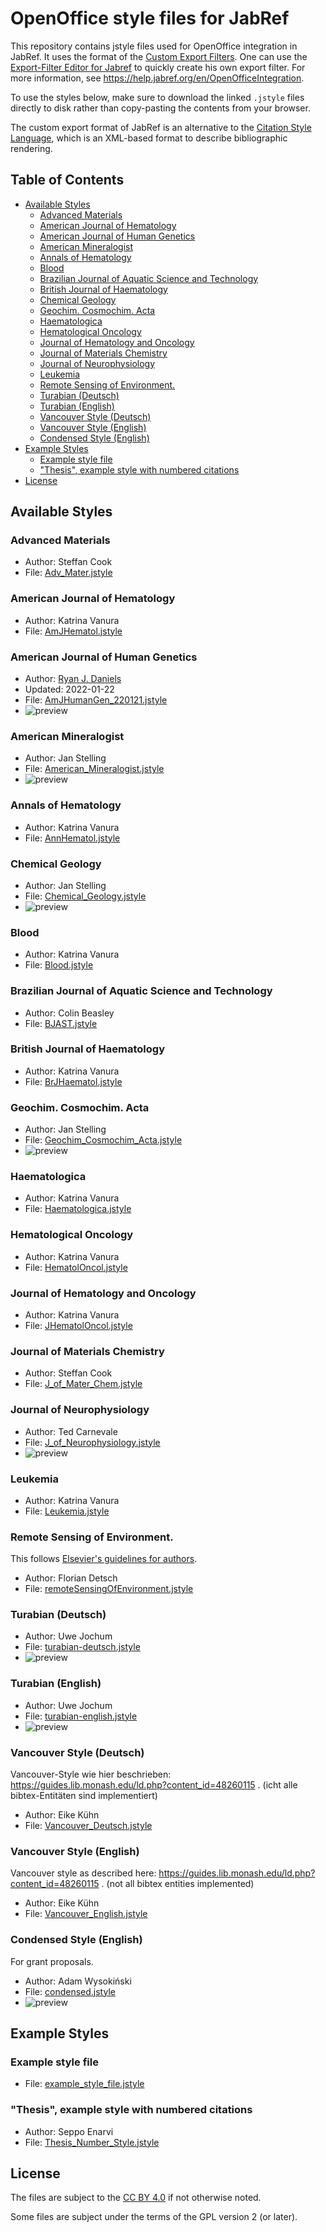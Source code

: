 # OpenOffice style files for JabRef

This repository contains jstyle files used for OpenOffice integration in JabRef.
It uses the format of the [Custom Export Filters](http://help.jabref.org/en/CustomExports).
One can use the [
Export-Filter Editor for Jabref](https://github.com/teertinker/Export-Filter-Editor) to quickly create his own export filter.
For more information, see <https://help.jabref.org/en/OpenOfficeIntegration>.

To use the styles below, make sure to download the linked `.jstyle` files directly to disk rather than copy-pasting the contents from your browser.

The custom export format of JabRef is an alternative to the [Citation Style Language](http://citationstyles.org/), which is an XML-based format to describe bibliographic rendering.

## Table of Contents

<!-- generated by https://github.com/jonschlinkert/markdown-toc using markdown-toc -i README.md -->

<!-- toc -->

- [Available Styles](#available-styles)
  * [Advanced Materials](#advanced-materials)
  * [American Journal of Hematology](#american-journal-of-hematology)
  * [American Journal of Human Genetics](#american-journal-of-human-genetics)
  * [American Mineralogist](#american-mineralogist)
  * [Annals of Hematology](#annals-of-hematology)
  * [Blood](#blood)
  * [Brazilian Journal of Aquatic Science and Technology](#brazilian-journal-of-aquatic-science-and-technology)
  * [British Journal of Haematology](#british-journal-of-haematology)
  * [Chemical Geology](#chemical-geology)
  * [Geochim. Cosmochim. Acta](#geochim-cosmochim-acta)
  * [Haematologica](#haematologica)
  * [Hematological Oncology](#hematological-oncology)
  * [Journal of Hematology and Oncology](#journal-of-hematology-and-oncology)
  * [Journal of Materials Chemistry](#journal-of-materials-chemistry)
  * [Journal of Neurophysiology](#journal-of-neurophysiology)
  * [Leukemia](#leukemia)
  * [Remote Sensing of Environment.](#remote-sensing-of-environment)
  * [Turabian (Deutsch)](#turabian-deutsch)
  * [Turabian (English)](#turabian-english)
  * [Vancouver Style (Deutsch)](#vancouver-style-deutsch)
  * [Vancouver Style (English)](#vancouver-style-english)
  * [Condensed Style (English)](#condensed)
- [Example Styles](#example-styles)
  * [Example style file](#example-style-file)
  * ["Thesis", example style with numbered citations](#thesis-example-style-with-numbered-citations)
- [License](#license)

<!-- tocstop -->

## Available Styles


### Advanced Materials

- Author: Steffan Cook
- File: [Adv_Mater.jstyle](Adv_Mater.jstyle)

### American Journal of Hematology

- Author: Katrina Vanura
- File: [AmJHematol.jstyle](AmJHematol.jstyle)

### American Journal of Human Genetics

- Author: [Ryan J. Daniels](https://github.com/RJDan)
- Updated: 2022-01-22
- File: [AmJHumanGen_220121.jstyle](AmJHumanGen_220121.jstyle)
- ![preview](AmJHumanGen_220121.png)

### American Mineralogist

- Author: Jan Stelling
- File: [American_Mineralogist.jstyle](American_Mineralogist.jstyle)
- ![preview](American_Mineralogist.png)

### Annals of Hematology

- Author: Katrina Vanura
- File: [AnnHematol.jstyle](AnnHematol.jstyle)

### Chemical Geology

- Author: Jan Stelling
- File: [Chemical_Geology.jstyle](Chemical_Geology.jstyle)
- ![preview](Chemical_Geology.png)

### Blood

- Author: Katrina Vanura
- File: [Blood.jstyle](Blood.jstyle)

### Brazilian Journal of Aquatic Science and Technology

- Author: Colin Beasley
- File: [BJAST.jstyle](BJAST.jstyle)

### British Journal of Haematology

- Author: Katrina Vanura
- File: [BrJHaematol.jstyle](BrJHaematol.jstyle)

### Geochim. Cosmochim. Acta

- Author: Jan Stelling
- File: [Geochim_Cosmochim_Acta.jstyle](Geochim_Cosmochim_Acta.jstyle)
- ![preview](Geochim_Cosmochim_Acta.png)

### Haematologica

- Author: Katrina Vanura
- File: [Haematologica.jstyle](Haematologica.jstyle)

### Hematological Oncology

- Author: Katrina Vanura
- File: [HematolOncol.jstyle](HematolOncol.jstyle)

### Journal of Hematology and Oncology

- Author: Katrina Vanura
- File: [JHematolOncol.jstyle](JHematolOncol.jstyle)

### Journal of Materials Chemistry

- Author: Steffan Cook
- File: [J_of_Mater_Chem.jstyle](J_of_Mater_Chem.jstyle)

### Journal of Neurophysiology

- Author: Ted Carnevale
- File: [J_of_Neurophysiology.jstyle](J_of_Neurophysiology.jstyle)
- ![preview](J_of_Neurophysiology.png)

### Leukemia

- Author: Katrina Vanura
- File: [Leukemia.jstyle](Leukemia.jstyle)

### Remote Sensing of Environment.

This follows [Elsevier's guidelines for authors](https://www.elsevier.com/journals/remote-sensing-of-environment/0034-4257/guide-for-authors#21000).

- Author: Florian Detsch
- File: [remoteSensingOfEnvironment.jstyle](remoteSensingOfEnvironment.jstyle)

### Turabian (Deutsch)

- Author: Uwe Jochum
- File: [turabian-deutsch.jstyle](turabian-deutsch.jstyle)
- ![preview](turabian-deutsch.png)

### Turabian (English)

- Author: Uwe Jochum
- File: [turabian-english.jstyle](turabian-english.jstyle)
- ![preview](turabian-english.png)

### Vancouver Style (Deutsch)

Vancouver-Style wie hier beschrieben: https://guides.lib.monash.edu/ld.php?content_id=48260115 . (icht alle bibtex-Entitäten sind implementiert)

- Author: Eike Kühn
- File: [Vancouver_Deutsch.jstyle](Vancouver_Deutsch.jstyle)

### Vancouver Style (English)

Vancouver style as described here: https://guides.lib.monash.edu/ld.php?content_id=48260115 . (not all bibtex entities implemented)

- Author: Eike Kühn
- File: [Vancouver_English.jstyle](Vancouver_English.jstyle)

### Condensed Style (English)

For grant proposals.

- Author: Adam Wysokiński
- File: [condensed.jstyle](condensed.jstyle)
- ![preview](condensed.png)

## Example Styles

### Example style file

- File: [example_style_file.jstyle](example_style_file.jstyle)

### "Thesis", example style with numbered citations

- Author: Seppo Enarvi
- File: [Thesis_Number_Style.jstyle](Thesis_Number_Style.jstyle)

## License

The files are subject to the [CC BY 4.0](https://creativecommons.org/licenses/by/4.0/) if not otherwise noted.

Some files are subject under the terms of the GPL version 2 (or later).

